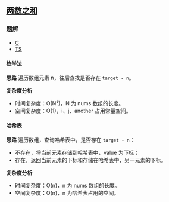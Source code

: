 ## [两数之和](https://leetcode-cn.com/problems/two-sum/)
### 题解
+ [C](../../c/128/1.c)
+ [TS](../../ts/128/1.ts)

#### 枚举法
**思路**
遍历数组元素 n，往后查找是否存在 `target - n`。

**复杂度分析**
+ 时间复杂度：O(N²)，N 为 nums 数组的长度。
+ 空间复杂度：O(1)，i、j、another 占用常量空间。

#### 哈希表
**思路**
遍历数组，查询哈希表中，是否存在 `target - n`：
+ 不存在，将当前元素存储到哈希表中，value 为下标；
+ 存在，返回当前元素的下标和存储在哈希表中，另一元素的下标。

**复杂度分析**
+ 时间复杂度：O(n)，n 为 nums 数组的长度。
+ 空间复杂度：O(n)，n 为哈希表占用的空间。
